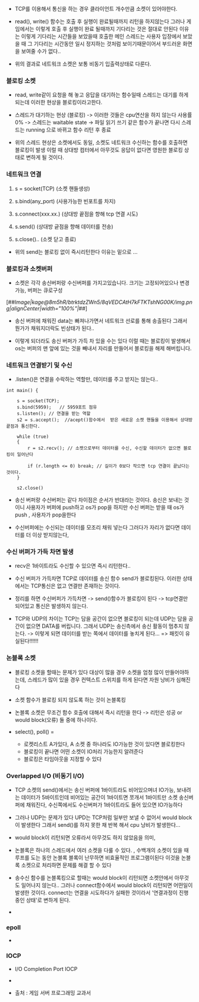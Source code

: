 

- TCP를 이용해서 통신을 하는 경우 클라이언트 개수만큼 소켓이 있어야한다.

- read(), write() 함수는 호출 후 실행이 완료될때까지 리턴을 하지않는다 그러나 게임에서는 이렇게  호출 후 실행이 완료 될때까지 기다리는 것은 절대로 안된다 이유는 이렇게 기다리는 시간들을 보았을때 호출한 메인 스레드는 사용자 입장에서 보았을 때 그 기다리는 시간동안 일시 정지하는 것처럼 보이기때문이어서 부드러운 화면을 보여줄 수가 없다..

- 위의 결과로 네트워크 소켓은 보통 비동기 입출력상태로 다룬다. 


### 블로킹 소켓 

- read, write같이 요청을 해 놓고 응답을 대기하는 함수일때 스레드는 대기를 하게 되는데 이러한 현상을 블로킹이라고한다.

- 스레드가 대기하는 현상 (블로킹) -> 이러한 것들은 cpu연산을 하지 않는다 사용률 0% -> 스레드는 waitable state -> 파일 읽기 쓰기 같은 함수가 끝나면 다시 스레드는 running 으로 바뀌고 함수 리턴 후 종료 


- 위의 스레드 현상은 소켓에서도 동일, 소켓도 네트워크 수신하는 함수를 호출하면 블로킹이 발생 이럴 때 상대방 컴터에서 아무것도 응답이 없다면 영원한 블로킹 상태로 변하게 될 것이다.


### 네트워크 연결 

1. s = socket(TCP) (소켓 핸들생성)

2. s.bind(any_port)   (사용가능한 빈포트를 차지)

3. s.connect(xxx.xx.) (상대방 끝점을 향해 tcp 연결 시도)

4. s.send()  (상대방 긑점을 향해 데이터를 전송)

5. s.close().. (소켓 닫고 종료)


- 위의 send는 블로킹 없이 즉시리턴한다 이유는 밑으로 ...


### 블로킹과 소켓버퍼

- 소켓은 각각 송신버퍼랑 수신버퍼를 가지고있습니다. 크기는 고정되어있으나 변경가능, 버퍼는 큐로구성 

[##_Image|kage@8m5hR/btrktdzZWn5/8qVEDCAtH7kFTKTshNG00K/img.png|alignCenter|width="100%"|_##]

- 송신 버퍼에 채워진 data는 빠져나가면서 네트워크 선로를 통해 송출된다 그래서 뭔가가 채워지더락도 빈상태가 된다..


- 이렇게 되더라도 송신 버퍼가 가득 차 있을 수는 있다 이럴 때는 블로킹이 발생해서 os는 버퍼의 맨 앞에 있는 것을 빼내서 자리를 만들어서 블로킹을 해제 해버립니다. 


### 네트워크 연결받기 및 수신 

- .listen()은  연결을 수락하는 역할만, 데이터를 주고 받지는 않는다..

````
int main() {

	s = socket(TCP); 
	s.bind(5959);   // 5959포트 점유 
	s.listen(); // 연결을 받는 역할
	s2 = s.accept();  //acept()함수에서  받은 새로운 소켓 핸들을 이용해서 상대방 끝점과 통신한다.

	while (true)
	{
		r = s2.recv(); // 소켓으로부터 데이터를 수신, 수신할 데이터가 없으면 블로킹이 일어난다

		if (r.length <= 0) break; // 길이가 0보다 작으면 tcp 연결이 끝났다는 것이다.
	}

	s2.close()
````


- 송신 버퍼랑 수신버퍼는 같다 차이점은 순서가 반대라는 것이다. 송신은 보내는 것이니 사용자가 버퍼에 push하고 os가 pop을 하지만 수신 버퍼는 받을 때 os가 push , 사용자가 pop을한다

- 수신버퍼에는 수신되는 데이터를 모조리 채워 넣는다 그러다가 자리가 없다면 데이터를 더 이상 받지않는다, 


### 수신 버퍼가 가득 차면 발생

- recv은 1바이트라도 수신할 수 있으면 즉시 리턴한다..

- 수신 버퍼가 가득차면 TCP로 데이터를 송신 함수 send가 블로킹된다.  이러한 상태에서는 TCP통신은 없고 연결만 존재하는 것이다.

- 정리를 하면 수신버퍼가 가득차면 -> send()함수가 블로킹이 된다 -> tcp연결만 되어있고 통신은 발생하지 않는다.

- TCP와 UDP의 차이는 TCP는 담을 공간이 없으면 블로킹이 되는데 UDP는 담을 공간이 없으면 DATA를 버립니다. 그래서 UDP는 송신측에서 송신 활동이 멈추지 않는다. -> 이렇게 되면 데이터를 받는 쪽에서 데이터를 놓치게 된다...   => 패킷이 유실된다!!!!!!


### 논블록 소켓 

- 블로킹 소켓을 할때는 문제가 있다 대상이 많을 경우 소켓을 엄청 많이 만들어야하는데, 스레드가 많이 있을 경우 컨텍스트 스위치를 하게 된다면 자원 낭비가 심해진다


- 소켓 함수가 블로킹 되지 않도록 하는 것이 논블록킹 

- 논블록 소켓은 무조건 함수 호출에 대해서 즉시 리턴을 한다 -> 리턴은 성공 or would block(오류) 둘 중에 하나이다.

-   select(), poll() =
	- 로켓리스트 A가있다, A 소켓 중 하나라도 IO가능한 것이 있다면 블로킹한다 
    - 블로킹이 끝나면 어떤 소켓이 IO처리 가능한지 알려준다
   	- 블로킹은 타임아웃을 지정할 수 있다 



### Overlapped I/O (비동기 I/O)

- TCP 소켓의 send()에서는 송신 버퍼에 1바이트라도 비어있으며녀 IO가능,  보내려는 데이터가 5바이트인데 비어있는 공간이 1바이트면 쪼개서 1바이트만 소켓 송신버퍼에 채워진다,  수신쪽에서도 수신버퍼가 1바이트라도 들어 있으면 IO가능하다

- 그러나 UDP는 문제가 있다 UPD는 TCP처럼 일부만 보낼 수 없어서 would block이 발생한다 그래서 send()를 하지 못한 채 반복 해서 cpu 낭비가 발생한다... 

- would block이 리턴되면 오류라서 아무것도 하지 않았음을 의미, 

- 논블록은 하나의 스레드에서 여러 소켓을 다룰 수 있다. , 수백개의 소켓이 있을 때 루프를 도는 동안 논블록 블록이 난무하면 비효율적인 프로그램이된다 이것을 논블록 소켓으로 처리하면 문제를 해결 할 수 있다 

- 송수신 함수를 논블록킹으로 할때는 would block이 리턴되면 소켓안에서 아무것도 일어나지 않는다.. 그러나 connect함수에서 would block이 리턴되면 어떤일이 발생한 것이다. connect는 연결을 시도하다가 실패한 것이라서 '연결과정이 진행 중인 상태'로 변하게 된다.

- 



### epoll

- 

### IOCP

- I/O Completion Port IOCP

- 
- 출처 : 게임 서버 프로그래밍 교과서 